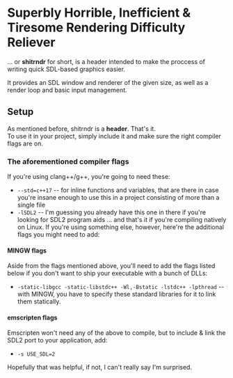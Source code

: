 # Superbly Horrible, Inefficient & Tiresome Rendering Difficulty Reliever
... or **shitrndr** for short, is a header intended to make the proccess of writing quick SDL-based graphics easier.

It provides an SDL window and renderer of the given size, as well as a render loop and basic input management.

## Setup
As mentioned before, shitrndr is a **header**. That's it.  
To use it in your project, simply include it and make sure the right compiler flags are on.

### The aforementioned compiler flags
If you're using clang++/g++, you're going to need these:
- `--std=c++17` -- for inline functions and variables, that are there in case you're insane enough to use this in a project consisting of more than a single file
- `-lSDL2` -- I'm guessing you already have this one in there if you're looking for SDL2 program aids
... and that's it if you're compiling natively on Linux. If you're using something else, however, here're the additional flags you might need to add:
#### MINGW flags
Aside from the flags mentioned above, you'll need to add the flags listed below if you don't want to ship your executable with a bunch of DLLs:
- `-static-libgcc -static-libstdc++ -Wl,-Bstatic -lstdc++ -lpthread` -- with MINGW, you have to specify these standard libraries for it to link them statically.
#### emscripten flags
Emscripten won't need any of the above to compile, but to include & link the SDL2 port to your application, add:
- `-s USE_SDL=2`

Hopefully that was helpful, if not, I can't really say I'm surprised.
